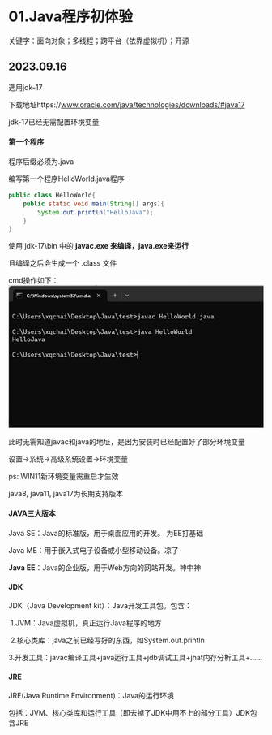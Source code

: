 # 01.Java程序初体验

关键字：面向对象；多线程；跨平台（依靠虚拟机）；开源



## 2023.09.16  

选用jdk-17   

下载地址https://www.oracle.com/java/technologies/downloads/#java17

jdk-17已经无需配置环境变量



#### 第一个程序

程序后缀必须为.java

编写第一个程序HelloWorld.java程序

```java
public class HelloWorld{
	public static void main(String[] args){
		System.out.println("HelloJava");
	}
}
```

使用 jdk-17\bin 中的 **javac.exe 来编译，java.exe来运行**

且编译之后会生成一个 .class 文件

cmd操作如下：
![Java_Notes/Pictures/屏幕截图 2023-09-16 203651.png](https://github.com/xqchai/JavaLearning/blob/main/Java_Notes/Images/%E5%B1%8F%E5%B9%95%E6%88%AA%E5%9B%BE%202023-09-16%20203651.png?raw=true)

 此时无需知道javac和java的地址，是因为安装时已经配置好了部分环境变量

设置->系统->高级系统设置->环境变量

ps: WIN11新环境变量需重启才生效





java8, java11, java17为长期支持版本



#### JAVA三大版本

Java SE：Java的标准版，用于桌面应用的开发。 为EE打基础

Java ME：用于嵌入式电子设备或小型移动设备。凉了

**Java EE**：Java的企业版，用于Web方向的网站开发。神中神



#### JDK

JDK（Java Development kit）：Java开发工具包。包含：

​	1.JVM：Java虚拟机，真正运行Java程序的地方

​	2.核心类库：java之前已经写好的东西，如System.out.println

​	3.开发工具：javac编译工具+java运行工具+jdb调试工具+jhat内存分析工具+……



#### JRE

JRE(Java Runtime Environment)：Java的运行环境

包括：JVM、核心类库和运行工具（即去掉了JDK中用不上的部分工具）JDK包含JRE
